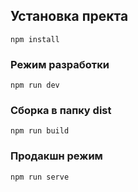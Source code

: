 ## Установка пректа
```
npm install
```

### Режим разработки
```
npm run dev
```

### Сборка в папку dist
```
npm run build
```

### Продакшн режим
```
npm run serve
```




